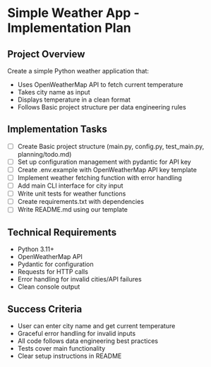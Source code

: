 # Simple Weather App - Implementation Plan

## Project Overview
Create a simple Python weather application that:
- Uses OpenWeatherMap API to fetch current temperature
- Takes city name as input
- Displays temperature in a clean format
- Follows Basic project structure per data engineering rules

## Implementation Tasks

- [ ] Create Basic project structure (main.py, config.py, test_main.py, planning/todo.md)
- [ ] Set up configuration management with pydantic for API key
- [ ] Create .env.example with OpenWeatherMap API key template
- [ ] Implement weather fetching function with error handling
- [ ] Add main CLI interface for city input
- [ ] Write unit tests for weather functions
- [ ] Create requirements.txt with dependencies
- [ ] Write README.md using our template

## Technical Requirements
- Python 3.11+
- OpenWeatherMap API
- Pydantic for configuration
- Requests for HTTP calls
- Error handling for invalid cities/API failures
- Clean console output

## Success Criteria
- User can enter city name and get current temperature
- Graceful error handling for invalid inputs
- All code follows data engineering best practices
- Tests cover main functionality
- Clear setup instructions in README